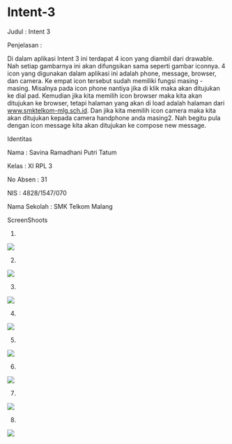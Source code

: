 # Intent-3

Judul : Intent 3

Penjelasan :

Di dalam aplikasi Intent 3 ini terdapat 4 icon yang diambil dari drawable. Nah setiap gambarnya ini akan difungsikan sama seperti gambar 
iconnya. 4 icon yang digunakan dalam aplikasi ini adalah phone, message, browser, dan camera. Ke empat icon tersebut sudah memiliki fungsi
masing - masing. Misalnya pada icon phone nantiya jika di klik maka akan ditujukan ke dial pad. Kemudian jika kita memilih icon browser 
maka kita akan ditujukan ke browser, tetapi halaman yang akan di load adalah halaman dari www.smktelkom-mlg.sch.id. Dan jika kita memilih
icon camera maka kita akan ditujukan kepada camera handphone anda masing2. Nah begitu pula dengan icon message kita akan ditujukan ke 
compose new message.

Identitas

Nama  : Savina Ramadhani Putri Tatum

Kelas : XI RPL 3

No Absen  : 31

NIS : 4828/1547/070

Nama Sekolah  : SMK Telkom Malang

ScreenShoots

1.

<img src="https://github.com/savinarp/Intent-3/blob/master/Intent%203%20-%20A.png">

2.

<img src="https://github.com/savinarp/Intent-3/blob/master/Intent%203%20-%20B.png">

3.

<img src="https://github.com/savinarp/Intent-3/blob/master/Intent%203%20-%20C.png">

4.

<img src="https://github.com/savinarp/Intent-3/blob/master/Intent%203%20-%20D.png">

5.

<img src="https://github.com/savinarp/Intent-3/blob/master/Intent%203%20-%20E.png">

6.

<img src="https://github.com/savinarp/Intent-3/blob/master/Intent%203%20-%20F.png">

7.

<img src="https://github.com/savinarp/Intent-3/blob/master/Intent%203%20-%20G.png">

8.

<img src="https://github.com/savinarp/Intent-3/blob/master/Intent%203%20-%20H.png">
